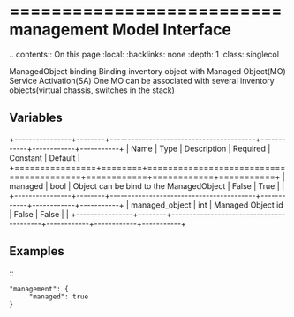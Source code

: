 

==========================
management Model Interface
==========================

.. contents:: On this page
    :local:
    :backlinks: none
    :depth: 1
    :class: singlecol

ManagedObject binding
Binding inventory object with Managed Object(MO) Service Activation(SA)
One MO can be associated with several inventory objects(virtual chassis, switches in the stack)

Variables
---------

+----------------+--------+-----------------------------------------+------------+------------+-----------+
| Name           | Type   | Description                             | Required   | Constant   | Default   |
+================+========+=========================================+============+============+===========+
| managed        | bool   | Object can be bind to the ManagedObject | False      | True       |           |
+----------------+--------+-----------------------------------------+------------+------------+-----------+
| managed_object | int    | Managed Object id                       | False      | False      |           |
+----------------+--------+-----------------------------------------+------------+------------+-----------+



Examples
--------

::

    "management": {
         "managed": true
    }
